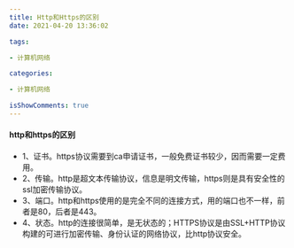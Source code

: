 ```yaml
---
title: Http和Https的区别
date: 2021-04-20 13:36:02

tags:

- 计算机网络

categories:

- 计算机网络

isShowComments: true
---
```


#### http和https的区别

- 1、证书。https协议需要到ca申请证书，一般免费证书较少，因而需要一定费用。
- 2、传输。http是超文本传输协议，信息是明文传输，https则是具有安全性的ssl加密传输协议。
- 3、端口。http和https使用的是完全不同的连接方式，用的端口也不一样，前者是80，后者是443。
- 4、状态。http的连接很简单，是无状态的；HTTPS协议是由SSL+HTTP协议构建的可进行加密传输、身份认证的网络协议，比http协议安全。

